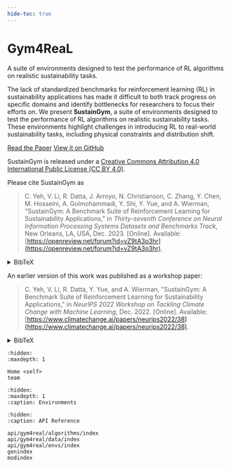 ```yaml
---
hide-toc: true
---
```


# Gym4ReaL

<p class="fs-6 fw-300">
A suite of environments designed to test the performance of RL algorithms on realistic sustainability tasks.
</p>

The lack of standardized benchmarks for reinforcement learning (RL) in sustainability applications has made it difficult to both track progress on specific domains and identify bottlenecks for researchers to focus their efforts on. We present **SustainGym**, a suite of environments designed to test the performance of RL algorithms on realistic sustainability tasks. These environments highlight challenges in introducing RL to real-world sustainability tasks, including physical constraints and distribution shift.

<p>
    <a href="https://github.com/chrisyeh96/sustaingym/releases/download/v0.1.5/SustainGym.pdf" class="btn btn-blue fs-5 mb-4 mb-md-0 mr-2">Read the Paper</a>
    <a href="https://github.com/chrisyeh96/sustaingym/" class="btn fs-5 mb-4 mb-md-0">View it on GitHub</a>
</p>

SustainGym is released under a [Creative Commons Attribution 4.0 International Public License (CC BY 4.0)](https://creativecommons.org/licenses/by/4.0/).

Please cite SustainGym as

> C. Yeh, V. Li, R. Datta, J. Arroyo, N. Christianson, C. Zhang, Y. Chen, M. Hosseini, A. Golmohammadi, Y. Shi, Y. Yue, and A. Wierman, "SustainGym: A Benchmark Suite of Reinforcement Learning for Sustainability Applications," in _Thirty-seventh Conference on Neural Information Processing Systems Datasets and Benchmarks Track_, New Orleans, LA, USA, Dec. 2023. [Online]. Available: [https://openreview.net/forum?id=vZ9tA3o3hr](https://openreview.net/forum?id=vZ9tA3o3hr).

<details markdown="block">
<summary>BibTeX</summary>

```tex
@inproceedings{yeh2023sustaingym,
    title = {{SustainGym}: {Reinforcement} Learning Environments for Sustainable Energy Systems},
    author = {Yeh, Christopher and Li, Victor and Datta, Rajeev and Arroyo, Julio and Christianson, Nicolas and Zhang, Chi and Chen, Yize and Hosseini, Mehdi and Golmohammadi, Azarang and Shi, Yuanyuan and Yue, Yisong and Wierman, Adam},
    year = 2023,
    month = 12,
    booktitle = {Thirty-seventh Conference on Neural Information Processing Systems Datasets and Benchmarks Track},
    address = {New Orleans, LA, USA},
    url = {https://openreview.net/forum?id=vZ9tA3o3hr}
}
```

</details>

An earlier version of this work was published as a workshop paper:

> C. Yeh, V. Li, R. Datta, Y. Yue, and A. Wierman, "SustainGym: A Benchmark Suite of Reinforcement Learning for Sustainability Applications," in _NeurIPS 2022 Workshop on Tackling Climate Change with Machine Learning_, Dec. 2022. [Online]. Available: [https://www.climatechange.ai/papers/neurips2022/38](https://www.climatechange.ai/papers/neurips2022/38).

<details markdown="block">
<summary>BibTeX</summary>

```tex
@inproceedings{yeh2022sustaingym,
    title = {{SustainGym}: A Benchmark Suite of Reinforcement Learning for Sustainability Applications},
    author = {Yeh, Christopher and Li, Victor and Datta, Rajeev and Yue, Yisong and Wierman, Adam},
    year = 2022,
    month = 12,
    booktitle = {NeurIPS 2022 Workshop on Tackling Climate Change with Machine Learning},
    address = {New Orleans, LA, USA},
    url = {https://www.climatechange.ai/papers/neurips2022/38}
}
```

</details>

```{toctree}
:hidden:
:maxdepth: 1

Home <self>
team
```

```{toctree}
:hidden:
:maxdepth: 1
:caption: Environments
```

```{toctree}
:hidden:
:caption: API Reference

api/gym4real/algorithms/index
api/gym4real/data/index
api/gym4real/envs/index
genindex
modindex
```
